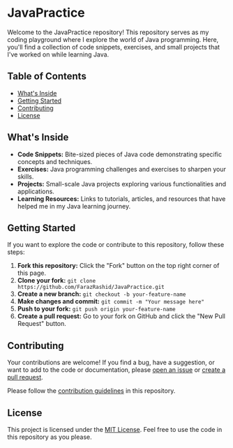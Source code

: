 # JavaPractice

Welcome to the JavaPractice repository! This repository serves as my coding playground where I explore the world of Java programming. Here, you'll find a collection of code snippets, exercises, and small projects that I've worked on while learning Java.

## Table of Contents
- [What's Inside](#whats-inside)
- [Getting Started](#getting-started)
- [Contributing](#contributing)
- [License](#license)

## What's Inside

- **Code Snippets:** Bite-sized pieces of Java code demonstrating specific concepts and techniques.
- **Exercises:** Java programming challenges and exercises to sharpen your skills.
- **Projects:** Small-scale Java projects exploring various functionalities and applications.
- **Learning Resources:** Links to tutorials, articles, and resources that have helped me in my Java learning journey.

## Getting Started

If you want to explore the code or contribute to this repository, follow these steps:

1. **Fork this repository:** Click the "Fork" button on the top right corner of this page.
2. **Clone your fork:** `git clone https://github.com/FarazRashid/JavaPractice.git`
3. **Create a new branch:** `git checkout -b your-feature-name`
4. **Make changes and commit:** `git commit -m "Your message here"`
5. **Push to your fork:** `git push origin your-feature-name`
6. **Create a pull request:** Go to your fork on GitHub and click the "New Pull Request" button.

## Contributing

Your contributions are welcome! If you find a bug, have a suggestion, or want to add to the code or documentation, please [open an issue](https://github.com/your-username/JavaPractice/issues) or [create a pull request](https://github.com/your-username/JavaPractice/pulls).

Please follow the [contribution guidelines](CONTRIBUTING.md) in this repository.

## License

This project is licensed under the [MIT License](LICENSE). Feel free to use the code in this repository as you please.
